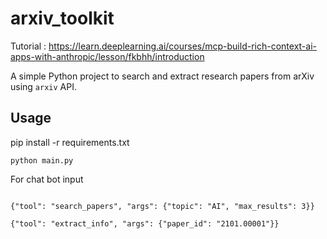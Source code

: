 # arxiv_toolkit

Tutorial : https://learn.deeplearning.ai/courses/mcp-build-rich-context-ai-apps-with-anthropic/lesson/fkbhh/introduction

A simple Python project to search and extract research papers from arXiv using `arxiv` API.

## Usage

pip install -r requirements.txt

```
python main.py
```

For chat bot input

```commandline

{"tool": "search_papers", "args": {"topic": "AI", "max_results": 3}}

{"tool": "extract_info", "args": {"paper_id": "2101.00001"}}

```


